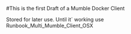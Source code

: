 #This is the first Draft of a Mumble Docker Client

Stored for later use. Until it´ working use Runbook_Multi_Mumble_Client_OSX


